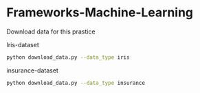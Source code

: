 # Frameworks-Machine-Learning
Download data for this prastice 

Iris-dataset
```bash
python download_data.py --data_type iris
```

insurance-dataset
```bash
python download_data.py --data_type insurance
```